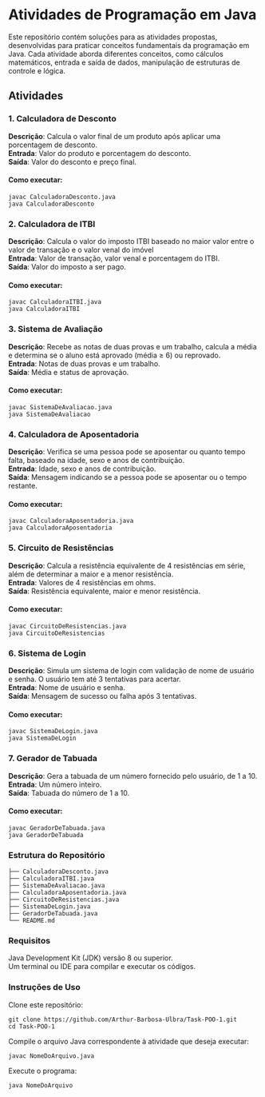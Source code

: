 # Atividades de Programação em Java

Este repositório contém soluções para as atividades propostas, desenvolvidas para praticar conceitos fundamentais da programação em Java. Cada atividade aborda diferentes conceitos, como cálculos matemáticos, entrada e saída de dados, manipulação de estruturas de controle e lógica.

## Atividades

### 1. Calculadora de Desconto

**Descrição**: Calcula o valor final de um produto após aplicar uma porcentagem de desconto.  
**Entrada**: Valor do produto e porcentagem do desconto.  
**Saída**: Valor do desconto e preço final.

#### Como executar:

```
javac CalculadoraDesconto.java
java CalculadoraDesconto
```

### 2. Calculadora de ITBI

**Descrição**: Calcula o valor do imposto ITBI baseado no maior valor entre o valor de transação e o valor venal do imóvel  
**Entrada**: Valor de transação, valor venal e porcentagem do ITBI.  
**Saída**: Valor do imposto a ser pago.

#### Como executar:

```
javac CalculadoraITBI.java
java CalculadoraITBI
```

### 3. Sistema de Avaliação

**Descrição**: Recebe as notas de duas provas e um trabalho, calcula a média e determina se o aluno está aprovado (média ≥ 6) ou reprovado.  
**Entrada**: Notas de duas provas e um trabalho.  
**Saída**: Média e status de aprovação.

#### Como executar:

```
javac SistemaDeAvaliacao.java
java SistemaDeAvaliacao
```

### 4. Calculadora de Aposentadoria

**Descrição**: Verifica se uma pessoa pode se aposentar ou quanto tempo falta, baseado na idade, sexo e anos de contribuição.  
**Entrada**: Idade, sexo e anos de contribuição.  
**Saída**: Mensagem indicando se a pessoa pode se aposentar ou o tempo restante.

#### Como executar:

```
javac CalculadoraAposentadoria.java
java CalculadoraAposentadoria
```

### 5. Circuito de Resistências

**Descrição**: Calcula a resistência equivalente de 4 resistências em série, além de determinar a maior e a menor resistência.  
**Entrada**: Valores de 4 resistências em ohms.  
**Saída**: Resistência equivalente, maior e menor resistência.

#### Como executar:

```
javac CircuitoDeResistencias.java
java CircuitoDeResistencias
```

### 6. Sistema de Login

**Descrição**: Simula um sistema de login com validação de nome de usuário e senha. O usuário tem até 3 tentativas para acertar.  
**Entrada**: Nome de usuário e senha.  
**Saída**: Mensagem de sucesso ou falha após 3 tentativas.

#### Como executar:

```
javac SistemaDeLogin.java
java SistemaDeLogin
```

### 7. Gerador de Tabuada

**Descrição**: Gera a tabuada de um número fornecido pelo usuário, de 1 a 10.  
**Entrada**: Um número inteiro.  
**Saída**: Tabuada do número de 1 a 10.

#### Como executar:

```
javac GeradorDeTabuada.java
java GeradorDeTabuada
```

### Estrutura do Repositório

```
├── CalculadoraDesconto.java
├── CalculadoraITBI.java
├── SistemaDeAvaliacao.java
├── CalculadoraAposentadoria.java
├── CircuitoDeResistencias.java
├── SistemaDeLogin.java
├── GeradorDeTabuada.java
└── README.md
```

### Requisitos

Java Development Kit (JDK) versão 8 ou superior.  
Um terminal ou IDE para compilar e executar os códigos.

### Instruções de Uso

Clone este repositório:

```
git clone https://github.com/Arthur-Barbosa-Ulbra/Task-POO-1.git
cd Task-POO-1
```

Compile o arquivo Java correspondente à atividade que deseja executar:

```
javac NomeDoArquivo.java
```

Execute o programa:

```
java NomeDoArquivo
```
